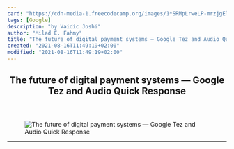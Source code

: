 ```yaml
---
card: "https://cdn-media-1.freecodecamp.org/images/1*SRMpLrweLP-mrzjgEl4FYg.jpeg"
tags: [Google]
description: "by Vaidic Joshi"
author: "Milad E. Fahmy"
title: "The future of digital payment systems — Google Tez and Audio Quick Response"
created: "2021-08-16T11:49:19+02:00"
modified: "2021-08-16T11:49:19+02:00"
---
```

<div class="site-wrapper">
<main id="site-main" class="site-main outer">
<div class="inner">
<article class="post-full post tag-google tag-startup tag-tech tag-technology tag-entrepreneurship ">
<header class="post-full-header">
<h1 class="post-full-title">The future of digital payment systems — Google Tez and Audio Quick Response</h1>
</header>
<figure class="post-full-image">
<picture>
<source media="(max-width: 700px)" sizes="1px" srcset="data:image/gif;base64,R0lGODlhAQABAIAAAAAAAP///yH5BAEAAAAALAAAAAABAAEAAAIBRAA7 1w">
<source media="(min-width: 701px)" sizes="(max-width: 800px) 400px,
(max-width: 1170px) 700px,
1400px" srcset="https://cdn-media-1.freecodecamp.org/images/1*SRMpLrweLP-mrzjgEl4FYg.jpeg 300w,
https://cdn-media-1.freecodecamp.org/images/1*SRMpLrweLP-mrzjgEl4FYg.jpeg 600w,
https://cdn-media-1.freecodecamp.org/images/1*SRMpLrweLP-mrzjgEl4FYg.jpeg 1000w,
https://cdn-media-1.freecodecamp.org/images/1*SRMpLrweLP-mrzjgEl4FYg.jpeg 2000w">
<img onerror="this.style.display='none'" src="https://cdn-media-1.freecodecamp.org/images/1*SRMpLrweLP-mrzjgEl4FYg.jpeg" alt="The future of digital payment systems — Google Tez and Audio Quick Response">
</picture>
</figure>
<section class="post-full-content">
<div class="post-content medium-migrated-article">
</div>
<hr>
</section>
</article>
</div>
</main>
</div>
<!-- Google Tag Manager (noscript) -->
<!-- End Google Tag Manager (noscript) -->
